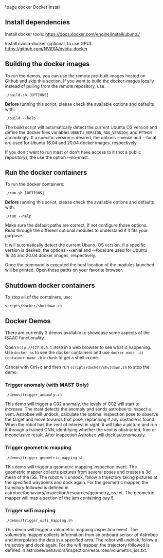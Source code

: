 \page docker Docker Install

Install dependencies
---------

Install docker tools: https://docs.docker.com/engine/install/ubuntu/

Install nvidia-docker (optional, to use GPU): https://github.com/NVIDIA/nvidia-docker.


Building the docker images
---------

To run the demos, you can use the remote pre-built images hosted on Github and skip this section.
If you want to build the docker images locally instead of pulling from the remote repository, use:

    ./build.sh [OPTIONS]

**Before** running this script, please check the available options and defaults with:

	./build --help

The build script will automatically detect the current Ubuntu OS version and define the docker files variables
`UBUNTU_VERSION`, `ROS_VERSION`, and `PYTHON` accordingly. If a specific version is desired, the options --xenial
and --focal are used for Ubuntu 16.04 and 20.04 docker images, respectively.

If you don't want to run mast or don't have access to it (not a public repository), the use the option --no-mast.


Run the docker containers
---------

To run the docker containers:

    ./run.sh [OPTIONS]

**Before** running this script, please check the available options and defaults with:

	./run --help

Make sure the default paths are correct, if not configure those options. Read through the
different optional modules to understand if it fits your purpose.

It will automatically detect the current Ubuntu OS version. If a specific version is desired, the options
--xenial and --focal are used for Ubuntu 16.04 and 20.04 docker images, respectively.

Once the command is executed the host location of the modules launched will be printed. Open those paths
on your favorite browser.


Shutdown docker containers
---------

To stop all of the containers, use:

	scripts/docker/shutdown.sh


Docker Demos
----------

There are currently 3 demos available to showcase some aspects of the ISAAC functionality.

Open `http://127.0.0.1:8080` in a web browser to see what is happening. Use
`docker ps` to see the docker containers and use `docker exec -it container_name /bin/bash` to get a shell in one.

Cancel with Ctrl+c and then run `scripts/docker/shutdown.sh` to stop the demo.


### Trigger anomaly (with MAST Only)

    ./demos/trigger_anomaly.sh

This demo will trigger a C02 anomaly, the levels of C02 will start to increase. The mast detects the anomaly and sends astrobee to inspect a vent. Astrobee will undock, calculate the optimal inspection pose to observe the target and move towards that pose, replanning if any obstacle is found. When the robot has the vent of interest in sight, it will take a picture and run it through a trained CNN, identifying whether the vent is obstructed, free or inconclusive result. After inspection Astrobee will dock autonomously.

### Trigger geometric mapping

    ./demos/trigger_geometric_mapping.sh

This demo will trigger a geometric mapping inspection event. The geometric mapper collects pictures from several poses and creates a 3d mesh of the ISS.
The robot will undock, follow a trajectory taking pictures at the specified waypoints and dock again. For the geometric mapper, the trajectory followed is defined in astrobee/behaviors/inspection/resources/geometry_iss.txt. The geometric mapper will map a section of the jem containing bay 5.

### Trigger wifi mapping

    ./demos/trigger_wifi_mapping.sh

This demo will trigger a volumetric mapping inspection event. The volumetric mapper collects information from an onboard sensor of Astrobee and interpolates the data in a specified area.
The robot will undock, follow a trajectory and dock again. For the wifi mapper, the trajectory followed is defined in astrobee/behaviors/inspection/resources/volumetric_iss.txt.
